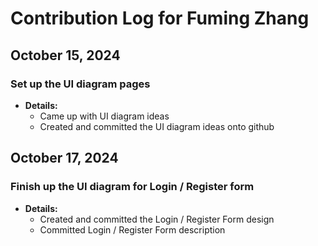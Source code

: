 # Contribution Log for Fuming Zhang

## October 15, 2024

### Set up the UI diagram pages

- **Details:**
    - Came up with UI diagram ideas
    - Created and committed the UI diagram ideas onto github

## October 17, 2024

### Finish up the UI diagram for Login / Register form

- **Details:**
    - Created and committed the Login / Register Form design
    - Committed Login / Register Form description